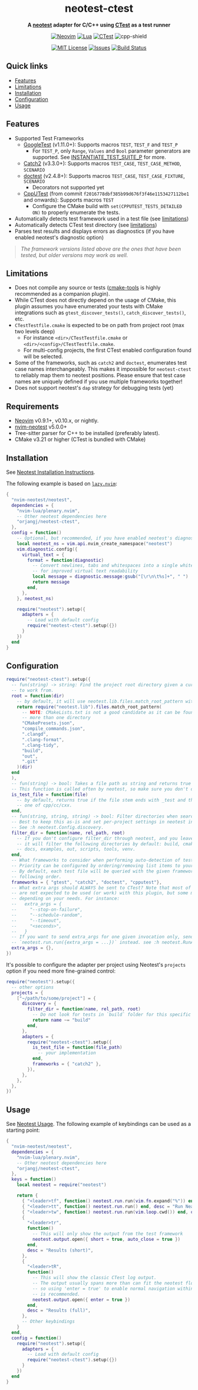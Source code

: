 <!-- prettier-ignore-start -->

<div align="center">
  <h1>neotest-ctest</h1>
  <p>
    <strong>
      A <a href="https://github.com/nvim-neotest/neotest">neotest</a> adapter for C/C++
      using <a href="https://cmake.org/cmake/help/latest/manual/ctest.1.html">CTest</a>
      as a test runner
    </strong>
  </p>

[![Neovim][neovim-shield]][neovim-url]
[![Lua][lua-shield]][lua-url]
[![CTest][ctest-shield]][ctest-url]
![cpp-shield]

[![MIT License][license-shield]][license-url]
[![Issues][issues-shield]][issues-url]
[![Build Status][ci-shield]][ci-url]

</div>

<!-- prettier-ignore-end -->

## Quick links

- [Features](#features)
- [Limitations](#limitations)
- [Installation](#installation)
- [Configuration](#configuration)
- [Usage](#usage)

## Features

- Supported Test Frameworks
  - [GoogleTest](https://github.com/google/googletest) (v1.11.0+): Supports macros `TEST`, `TEST_F` and `TEST_P`
    - For `TEST_P`, only `Range`, `Values` and `Bool` parameter generators are supported. See
      [INSTANTIATE_TEST_SUITE_P](https://google.github.io/googletest/reference/testing.html#INSTANTIATE_TEST_SUITE_P)
      for more.
  - [Catch2](https://github.com/catchorg/Catch2) (v3.3.0+): Supports macros `TEST_CASE`, `TEST_CASE_METHOD`, `SCENARIO`
  - [doctest](https://github.com/doctest/doctest) (v2.4.8+): Supports macros `TEST_CASE`, `TEST_CASE_FIXTURE`,
    `SCENARIO`
    - Decorators not supported yet
  - [CppUTest](https://github.com/cpputest/cpputest) (from commit `f2016778dbf385b99d676f3f46e1153427112be1` and
    onwards): Supports macros `TEST`
    - Configure the CMake build with `set(CPPUTEST_TESTS_DETAILED ON)` to properly enumerate the tests.
- Automatically detects test framework used in a test file (see [limitations](#limitations))
- Automatically detects CTest test directory (see [limitations](#limitations))
- Parses test results and displays errors as diagnostics (if you have enabled neotest's diagnostic option)

> _The framework versions listed above are the ones that have been tested, but older versions may work as well._

## Limitations

- Does not compile any source or tests ([cmake-tools](https://github.com/Civitasv/cmake-tools.nvim) is highly
  recommended as a companion plugin).
- While CTest does not directly depend on the usage of CMake, this plugin assumes you have enumerated your tests with
  CMake integrations such as `gtest_discover_tests()`, `catch_discover_tests()`, etc.
- `CTestTestfile.cmake` is expected to be on path from project root (max two levels deep)
  - For instance `<dir>/CTestTestfile.cmake` or `<dir>/<config>/CTestTestfile.cmake`.
  - For multi-config projects, the first CTest enabled configuration found will be selected.
- Some of the frameworks, such as `catch2` and `doctest`, enumerates test case names interchangeably. This makes it
  impossible for `neotest-ctest` to reliably map them to neotest positions. Please ensure that test case names are
  uniquely defined if you use multiple frameworks together!
- Does not support neotest's `dap` strategy for debugging tests (yet)

## Requirements

- [Neovim](https://github.com/neovim/neovim) v0.9.1+, v0.10.x, or nightly.
- [nvim-neotest](https://github.com/nvim-neotest/nvim-neotest) v5.0.0+
- Tree-sitter parser for C++ to be installed (preferably latest).
- CMake v3.21 or higher (CTest is bundled with CMake)

## Installation

See [Neotest Installation Instructions](https://github.com/nvim-neotest/neotest#installation).

The following example is based on [`lazy.nvim`](https://github.com/folke/lazy.nvim):

```lua
{
  "nvim-neotest/neotest",
  dependencies = {
    "nvim-lua/plenary.nvim",
    -- Other neotest dependencies here
    "orjangj/neotest-ctest",
  },
  config = function()
    -- Optional, but recommended, if you have enabled neotest's diagnostic option
    local neotest_ns = vim.api.nvim_create_namespace("neotest")
    vim.diagnostic.config({
      virtual_text = {
        format = function(diagnostic)
          -- Convert newlines, tabs and whitespaces into a single whitespace
          -- for improved virtual text readability
          local message = diagnostic.message:gsub("[\r\n\t%s]+", " ")
          return message
        end,
      },
    }, neotest_ns)

    require("neotest").setup({
      adapters = {
        -- Load with default config
        require("neotest-ctest").setup({})
      }
    })
  end
}
```

## Configuration

```lua
require("neotest-ctest").setup({
  -- fun(string) -> string: Find the project root directory given a current directory
  -- to work from.
  root = function(dir)
    -- by default, it will use neotest.lib.files.match_root_pattern with the following entries
    return require("neotest.lib").files.match_root_pattern(
      -- NOTE: CMakeLists.txt is not a good candidate as it can be found in
      -- more than one directory
      "CMakePresets.json",
      "compile_commands.json",
      ".clangd",
      ".clang-format",
      ".clang-tidy",
      "build",
      "out",
      ".git"
    )(dir)
  end
  ),
  -- fun(string) -> bool: Takes a file path as string and returns true if it contains tests.
  -- This function is called often by neotest, so make sure you don't do any heavy duty work.
  is_test_file = function(file)
    -- by default, returns true if the file stem ends with _test and the file extension is
    -- one of cpp/cc/cxx.
  end,
  -- fun(string, string, string) -> bool: Filter directories when searching for test files.
  -- Best to keep this as-is and set per-project settings in neotest instead.
  -- See :h neotest.Config.discovery.
  filter_dir = function(name, rel_path, root)
    -- If you don't configure filter_dir through neotest, and you leave it as-is,
    -- it will filter the following directories by default: build, cmake, doc,
    -- docs, examples, out, scripts, tools, venv.
  end,
  -- What frameworks to consider when performing auto-detection of test files.
  -- Priority can be configured by ordering/removing list items to your needs.
  -- By default, each test file will be queried with the given frameworks in the
  -- following order.
  frameworks = { "gtest", "catch2", "doctest", "cpputest"},
  -- What extra args should ALWAYS be sent to CTest? Note that most of CTest arguments
  -- are not expected to be used (or work) with this plugin, but some might be useful
  -- depending on your needs. For instance:
  --   extra_args = {
  --     "--stop-on-failure",
  --     "--schedule-random",
  --     "--timeout",
  --     "<seconds>",
  --   }
  -- If you want to send extra_args for one given invocation only, send them to
  -- `neotest.run.run({extra_args = ...})` instead. see :h neotest.RunArgs for details.
  extra_args = {},
})
```

It's possible to configure the adapter per project using Neotest's `projects` option if you need more fine-grained
control:

```lua
require("neotest").setup({
  -- other options
  projects = {
    ["~/path/to/some/project"] = {
      discovery = {
        filter_dir = function(name, rel_path, root)
          -- Do not look for tests in `build` folder for this specific project
          return name ~= "build"
        end,
      },
      adapters = {
        require("neotest-ctest").setup({
          is_test_file = function(file_path)
            -- your implementation
          end,
          frameworks = { "catch2" },
        }),
      },
    },
  },
})
```

## Usage

See [Neotest Usage](https://github.com/nvim-neotest/neotest?tab=readme-ov-file#usage). The following example of
keybindings can be used as a starting point:

```lua
{
  "nvim-neotest/neotest",
  dependencies = {
    "nvim-lua/plenary.nvim",
    -- Other neotest dependencies here
    "orjangj/neotest-ctest",
  },
  keys = function()
    local neotest = require("neotest")

    return {
      { "<leader>tf", function() neotest.run.run(vim.fn.expand("%")) end, desc = "Run File" },
      { "<leader>tt", function() neotest.run.run() end, desc = "Run Nearest" },
      { "<leader>tw", function() neotest.run.run(vim.loop.cwd()) end, desc = "Run Workspace" },
      {
        "<leader>tr",
        function()
          -- This will only show the output from the test framework
          neotest.output.open({ short = true, auto_close = true })
        end,
        desc = "Results (short)",
      },
      {
        "<leader>tR",
        function()
          -- This will show the classic CTest log output.
          -- The output usually spans more than can fit the neotest floating window,
          -- so using 'enter = true' to enable normal navigation within the window
          -- is recommended.
          neotest.output.open({ enter = true })
        end,
        desc = "Results (full)",
      },
      -- Other keybindings
    }
  end,
  config = function()
    require("neotest").setup({
      adapters = {
        -- Load with default config
        require("neotest-ctest").setup({})
      }
    })
  end
}
```

<!-- MARKDOWN LINKS & IMAGES -->
<!-- prettier-ignore-start -->

[neovim-shield]: https://img.shields.io/badge/NeoVim-%23228B22.svg?&style=for-the-badge&logo=neovim&logoColor=white
[neovim-url]: https://neovim.io/
[lua-shield]: https://img.shields.io/badge/lua-%232C2D72.svg?style=for-the-badge&logo=lua&logoColor=white
[lua-url]: https://www.lua.org/
[ctest-shield]: https://img.shields.io/badge/CTest-%23003765.svg?style=for-the-badge&logo=cmake&logoColor=white
[ctest-url]: https://cmake.org/cmake/help/latest/manual/ctest.1.html
[cpp-shield]: https://img.shields.io/badge/C/C++-%2300599C.svg?&style=for-the-badge&logo=c%2B%2B&logoColor=white
[issues-shield]: https://img.shields.io/github/issues/orjangj/neotest-ctest.svg?style=for-the-badge
[issues-url]: https://github.com/orjangj/neotest-ctest/issues
[license-shield]: https://img.shields.io/github/license/orjangj/neotest-ctest.svg?style=for-the-badge
[license-url]: https://github.com/orjangj/neotest-ctest/blob/master/LICENSE
[ci-shield]: https://img.shields.io/github/actions/workflow/status/orjangj/neotest-ctest/test.yml?style=for-the-badge
[ci-url]: https://github.com/orjangj/neotest-ctest/actions/workflows/test.yml

<!-- prettier-ignore-end -->
